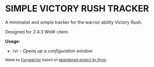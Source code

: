 # SIMPLE VICTORY RUSH TRACKER

A minimalist and simple tracker for the warrior ability Victory Rush.

Designed for 2.4.3 WoW client.

**Usage:**

* /vr - *Opens up a configuration window*

<sup>Made by [Furywarrior](https://endless.gg/armory/character/furywarrior) based on [abandoned project by Rynn](https://www.curseforge.com/wow/addons/project-4092).</sup>